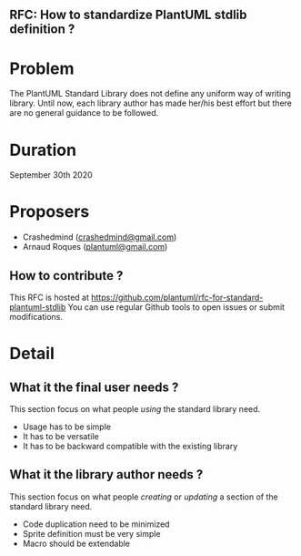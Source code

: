 ## RFC: How to standardize PlantUML stdlib definition ?

# Problem
The PlantUML Standard Library does not define any uniform way of writing library.
Until now, each library author has made her/his best effort but there are no general guidance to be followed.

# Duration
September 30th 2020


# Proposers

* Crashedmind (crashedmind@gmail.com)
* Arnaud Roques (plantuml@gmail.com)

## How to contribute ?
This RFC is hosted at https://github.com/plantuml/rfc-for-standard-plantuml-stdlib
You can use regular Github tools to open issues or submit modifications.


# Detail

## What it the final user needs ?
This section focus on what people *using* the standard library need.

* Usage has to be simple
* It has to be versatile
* It has to be backward compatible with the existing library


## What it the library author needs ?
This section focus on what people *creating* or *updating* a section of the standard library need.

* Code duplication need to be minimized
* Sprite definition must be very simple
* Macro should be extendable
